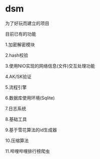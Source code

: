 # dsm
为了好玩而建立的项目

目前已有的功能

1.加密解密模块

2.hash校验

3.使用NIO实现的网络信息(文件)交互处理功能

4.AK/SK验证

5.流程引擎

6.数据库使用环境(Sqlite)

7.日志系统

8.基础工具

9.基于雪花算法的id生成器

10.压缩算法

11.哔哩哔哩排行榜爬虫